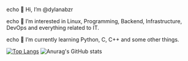 echo 👋 Hi, I’m @dylanabzr

echo 👀 I’m interested in Linux, Programming, Backend, Infrastructure, DevOps and everything related to IT.

echo 🌱 I’m currently learning Python, C, C++ and some other things.

[![Top Langs](https://github-readme-stats.vercel.app/api/top-langs/?username=dylanabzr)](https://github.com/anuraghazra/github-readme-stats)
![Anurag's GitHub stats](https://github-readme-stats.vercel.app/api?username=dylanabzr&show_icons=true&theme=transparent)
